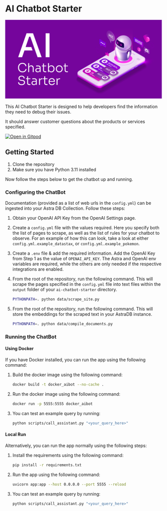 # AI Chatbot Starter

![AI Chatbot Starter](chatbot.png)

This AI Chatbot Starter is designed to help developers find the information they need to debug their issues.

It should answer customer questions about the products or services specified.

[![Open in Gitpod](https://gitpod.io/button/open-in-gitpod.svg)](https://gitpod.io/#https://github.com/datastax/ai-chatbot-starter)

## Getting Started

1. Clone the repository
2. Make sure you have Python 3.11 installed

Now follow the steps below to get the chatbot up and running.

### Configuring the ChatBot

Documentation (provided as a list of web urls in the `config.yml`) can be ingested into your Astra DB Collection. Follow these steps:

1. Obtain your OpenAI API Key from the OpenAI Settings page.
2. Create a `config.yml` file with the values required. Here you specify both the list of pages to scrape, as well as the list of rules for your chatbot to observe. For an example of how this can look, take a look at either `config.yml.example_datastax`, or `config.yml.example_pokemon`.
3. Create a `.env` file & add the required information. Add the OpenAI Key from Step 1 as the value of `OPENAI_API_KEY`. The Astra and OpenAI env variables are required, while the others are only needed if the respective integrations are enabled.
4. From the root of the repository, run the following command. This will scrape the pages specified in the `config.yml` file into text files within the `output` folder of your `ai-chatbot-starter` directory.

    ```bash
    PYTHONPATH=. python data/scrape_site.py
    ```

5. From the root of the repository, run the following command. This will store the embeddings for the scraped text in your AstraDB instance.

    ```bash
    PYTHONPATH=. python data/compile_documents.py
    ```

### Running the ChatBot

#### Using Docker

If you have Docker installed, you can run the app using the following command:

1. Build the docker image using the following command:

    ```bash
    docker build -t docker_aibot --no-cache .
    ```

2. Run the docker image using the following command:

    ```bash
    docker run -p 5555:5555 docker_aibot
    ```

3. You can test an example query by running:

    ```bash
    python scripts/call_assistant.py "<your_query_here>"
    ```

#### Local Run

Alternatively, you can run the app normally using the following steps:

1. Install the requirements using the following command:

    ```bash
    pip install -r requirements.txt
    ```

2. Run the app using the following command:

    ```bash
    uvicorn app:app --host 0.0.0.0 --port 5555 --reload
    ```

3. You can test an example query by running:

    ```bash
    python scripts/call_assistant.py "<your_query_here>"
    ```
